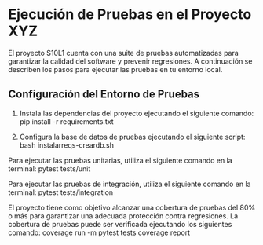# Ejecución de Pruebas en el Proyecto XYZ

El proyecto S10L1 cuenta con una suite de pruebas automatizadas para garantizar la calidad del software y prevenir regresiones. A continuación se describen los pasos para ejecutar las pruebas en tu entorno local.

## Configuración del Entorno de Pruebas

1. Instala las dependencias del proyecto ejecutando el siguiente comando:
pip install -r requirements.txt

2. Configura la base de datos de pruebas ejecutando el siguiente script:
bash instalarreqs-creardb.sh

Para ejecutar las pruebas unitarias, utiliza el siguiente comando en la terminal:
pytest tests/unit

Para ejecutar las pruebas de integración, utiliza el siguiente comando en la terminal:
pytest tests/integration

El proyecto tiene como objetivo alcanzar una cobertura de pruebas del 80% o más para garantizar una adecuada protección contra regresiones. La cobertura de pruebas puede ser verificada ejecutando los siguientes comando:
coverage run -m pytest tests
coverage report